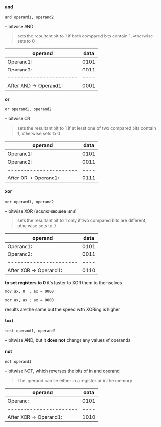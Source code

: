 #### and
```TASM
and operand1, operand2
```
– bitwise AND
>sets the resultant bit to 1 if both compared bits contain 1, otherwise sets to 0

| operand                | data |
| ---------------------- | ---- |
| Operand1:              | 0101 |
| Operand2:              | 0011 |
| ---------------------- | ---- |
| After AND  → Operand1: | 0001 |
#### or
```TASM
or operand1, operand2
```
– bitwise OR
> sets the resultant bit to 1 if at least one of two compared bits contain 1, otherwise sets to 0

| operand                | data |
| ---------------------- | ---- |
| Operand1:              | 0101 |
| Operand2:              | 0011 |
| ---------------------- | ---- |
| After OR  → Operand1:  | 0111 |

#### xor
```TASM
xor operand1, operand2
```
– bitwise XOR (исключающее или)
> sets the resultant bit to 1 only if two compared bits are different, otherwise sets to 0

| operand                | data |
| ---------------------- | ---- |
| Operand1:              | 0101 |
| Operand2:              | 0011 |
| ---------------------- | ---- |
| After XOR  → Operand1: | 0110 |

**to set registers to 0** it's faster to XOR them to themselves
```TASM
mov ax, 0  ; ax = 0000

xor ax, ax ; ax = 0000
```
results are the same but the speed with XORing is higher
#### test
```TASM
test operand1, operand2
```
– bitwise AND, but it **does not** change any values of operands 
#### not
```TASM
not operand1
```
– bitwise NOT, which reverses the bits of in and operand
> The operand can be either in a register or in the memory

| operand                | data |
| ---------------------- | ---- |
| Operand:               | 0101 |
| ---------------------- | ---- |
| After XOR  → Operand1: | 1010 |
